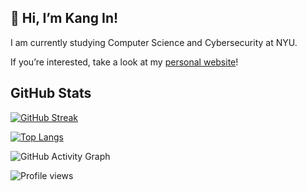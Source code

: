 ## 👋 Hi, I’m Kang In!

I am currently studying Computer Science and Cybersecurity at NYU.

If you’re interested, take a look at my [personal website](https://kangin.me)!

## GitHub Stats

[![GitHub Streak](http://github-readme-streak-stats.herokuapp.com?user=kip218&theme=github-dark-blue&hide_border=true&date_format=j%20M%5B%20Y%5D)](https://git.io/streak-stats)

[![Top Langs](https://github-readme-stats.vercel.app/api/top-langs/?username=kip218&layout=compact)](https://github.com/anuraghazra/github-readme-stats)

![GitHub Activity Graph](https://activity-graph.herokuapp.com/graph?username=kip218)

![Profile views](https://gpvc.arturio.dev/kip218)
